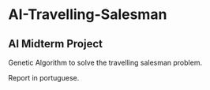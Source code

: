 # AI-Travelling-Salesman
## AI Midterm Project

Genetic Algorithm to solve the travelling salesman problem.

Report in portuguese.
